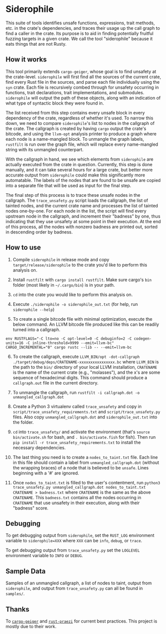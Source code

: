 # Siderophile

This suite of tools identifies unsafe functions, expressions, trait methods, etc. in the crate's dependencies, and traces their usage up the call graph to find a caller in the crate. Its purpose is to aid in finding potentially fruitful fuzzing targets in a given crate. We call the tool "siderophile" because it eats things that are not Rusty.

## How it works

This tool primarily extends `cargo-geiger`, whose goal is to find unsafety at the crate-level. `siderophile` will first find all the sources of the current crate, find every Rust file in the sources, and parse each file individually using the `syn` crate. Each file is recursively combed through for unsafety occurring in functions, trait declarations, trait implementations, and submodules. `siderophile` will output the path of these objects, along with an indication of what type of syntactic block they were found in.

The list received from this step contains every unsafe block in every dependency of the crate, regardless of whether it's used. To narrow this down, we need to compare `siderophile`'s list to nodes in the callgraph of the crate. The callgraph is created by having `cargo` output the crate's bitcode, and using the `llvm-opt` analysis printer to produce a graph where each node is a name-mangled block. To unmangle the graph labels, `rustfilt` is run over the graph file, which will replace every name-mangled string with its unmangled counterpart.

With the callgraph in hand, we see which elements from `siderophile` are actually executed from the crate in question. Currently, this step is done manually, and it can take several hours for a large crate, but better more accurate output from `siderophile` could make this significantly more automatable. The labels of the nodes that are found to be unsafe are copied into a separate file that will be used as input for the final step.

The final step of this process is to trace these unsafe nodes in the callgraph. The `trace_unsafety.py` script loads the callgraph, the list of tainted nodes, and the current crate name and processes the list of tainted nodes one-by-one. For each node in the list, the script will find every upstream node in the callgraph, and increment their "badness" by one, thus indicating that they use unsafety at some point in their execution. At the end of this process, all the nodes with nonzero badness are printed out, sorted in descending order by badness.

## How to use

1. Compile `siderophile` in release mode and copy `target/release/siderophile` to the crate you'd like to perform this analysis on.

2. Install `rustfilt` with `cargo install rustfilt`. Make sure cargo's `bin` folder (most likely in `~/.cargo/bin`) is in your path.

3. `cd` into the crate you would like to perform this analysis on.

4. Execute `./siderophile -o siderophile_out.txt` (for help, run `siderophile --help`)

5. To create a single bitcode file with minimal optimization, execute the below command. An LLVM bitcode file produced like this can be readily turned into a callgraph.
```
env RUSTFLAGS="-C lto=no -C opt-level=0 -C debuginfo=2 -C codegen-units=16 -C inline-threshold=9999 --emit=llvm-bc" CARGO_INCREMENTAL="0" cargo rustc --lib -- --emit=llvm-bc
```

6. To create the callgraph, execute `LLVM_BIN/opt -dot-callgraph ./target/debug/deps/CRATENAME-xxxxxxxxxxxxxxxx.bc` where `LLVM_BIN` is the path to the `bin/` directory of your local LLVM installation, `CRATENAME` is the name of the current crate (e.g., "molasses"), and the x's are some sequence of hexadecimal digits. This command should produce a `callgraph.out` file in the current directory.

7. To unmangle the callgraph, run `rustfilt -i callgraph.dot -o unmangled_callgraph.dot`

8. Create a Python 3 virtualenv called `trace_unsafety` and copy in `script/trace_unsafety_requirements.txt` and `script/trace_unsafety.py` files. Also copy `unmangled_callgraph.dot` and `siderophile_out.txt` into the folder.

9. `cd` into `trace_unsafety/` and activate the environment (that's `source bin/activate.sh` for bash, and `. bin/activate.fish` for fish). Then run `pip install -r trace_unsafety_requirements.txt` to install the necessary dependencies.

10. The last thing you need is to create a `nodes_to_taint.txt` file. Each line in this file should contain a label from `unmangled_callgraph.dot` (without the wrapping braces) of a node that is believed to be `unsafe`. Lines beginning with a '#' are ignored.

11. Once `nodes_to_taint.txt` is filled to the user's contentment, run `python3 trace_unsafety.py unmangled_callgraph.dot nodes_to_taint.txt CRATENAME > badness.txt` where `CRATENAME` is the same as the above `CRATENAME`. This `badness.txt` contains all the nodes occurring in `CRATENAME` that use unsafety in their execution, along with their "badness" score.

## Debugging

To get debugging output from `siderophile`, set the `RUST_LOG` environment variable to `siderophile=XXX` where `XXX` can be `info`, `debug`, or `trace`.

To get debugging output from `trace_unsafety.py` set the `LOGLEVEL` environment variable to `INFO` or `DEBUG`.

## Sample Data

Samples of an unmangled callgraph, a list of nodes to taint, output from `siderophile`, and output from `trace_unsafety.py` can all be found in `samples/`.

## Thanks

To [`cargo-geiger`](https://github.com/anderejd/cargo-geiger) and [`rust-praezi`](https://github.com/praezi/rust/) for current best practices. This project is mostly due to their work.
